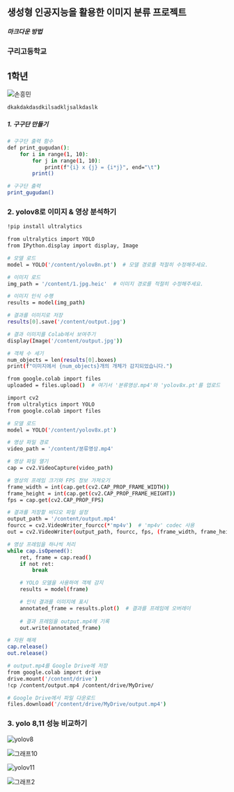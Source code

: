 ## 생성형 인공지능을 활용한 이미지 분류 프로젝트
#####  마크다운 방법
###      구리고등학교
##  1학년
![손흥민](https://github.com/user-attachments/assets/a19c93d9-910f-464b-8cd6-88dce8072019)

``` bash
dkakdakdasdkilsadkljsalkdaslk
```
##### 1. 구구단 만들기
```bash
# 구구단 출력 함수
def print_gugudan():
    for i in range(1, 10):
        for j in range(1, 10):
            print(f"{i} x {j} = {i*j}", end="\t")
        print()

# 구구단 출력
print_gugudan()
```
### 2. yolov8로 이미지 & 영상 분석하기
``` bash
!pip install ultralytics

from ultralytics import YOLO
from IPython.display import display, Image

# 모델 로드
model = YOLO('/content/yolov8n.pt')  # 모델 경로를 적절히 수정해주세요.

# 이미지 로드
img_path = '/content/1.jpg.heic'  # 이미지 경로를 적절히 수정해주세요.

# 이미지 인식 수행
results = model(img_path)

# 결과를 이미지로 저장
results[0].save('/content/output.jpg') 

# 결과 이미지를 Colab에서 보여주기
display(Image('/content/output.jpg'))

# 객체 수 세기
num_objects = len(results[0].boxes)
print(f"이미지에서 {num_objects}개의 개체가 감지되었습니다.")
```
```bash
from google.colab import files
uploaded = files.upload()  # 여기서 '분류영상.mp4'와 'yolov8x.pt'를 업로드

import cv2
from ultralytics import YOLO
from google.colab import files

# 모델 로드
model = YOLO('/content/yolov8x.pt')

# 영상 파일 경로
video_path = '/content/분류영상.mp4'

# 영상 파일 열기
cap = cv2.VideoCapture(video_path)

# 영상의 프레임 크기와 FPS 정보 가져오기
frame_width = int(cap.get(cv2.CAP_PROP_FRAME_WIDTH))
frame_height = int(cap.get(cv2.CAP_PROP_FRAME_HEIGHT))
fps = cap.get(cv2.CAP_PROP_FPS)

# 결과를 저장할 비디오 파일 설정
output_path = '/content/output.mp4'
fourcc = cv2.VideoWriter_fourcc(*'mp4v')  # 'mp4v' codec 사용
out = cv2.VideoWriter(output_path, fourcc, fps, (frame_width, frame_height))

# 영상 프레임을 하나씩 처리
while cap.isOpened():
    ret, frame = cap.read()
    if not ret:
        break

    # YOLO 모델을 사용하여 객체 감지
    results = model(frame)

    # 인식 결과를 이미지에 표시
    annotated_frame = results.plot()  # 결과를 프레임에 오버레이
 
    # 결과 프레임을 output.mp4에 기록
    out.write(annotated_frame)

# 자원 해제
cap.release()
out.release()

# output.mp4를 Google Drive에 저장
from google.colab import drive
drive.mount('/content/drive')
!cp /content/output.mp4 /content/drive/MyDrive/

# Google Drive에서 파일 다운로드
files.download('/content/drive/MyDrive/output.mp4')
```
### 3. yolo 8,11 성능 비교하기

![yolov8](https://github.com/user-attachments/assets/f8c09742-ba38-4096-910e-aa1869919657)

![그래프10](https://github.com/user-attachments/assets/e74c7c49-10b3-4243-acf9-12993ce07778)

![yolov11](https://github.com/user-attachments/assets/0cca4dc2-9ded-4d4b-bd4c-4f4a90b6c8e3)

![그래프2](https://github.com/user-attachments/assets/2ebbcbd3-8794-4b22-a1e4-bf76b27b07db)






